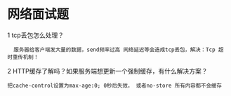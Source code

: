 # 网络面试题

 1  tcp丢包怎么处理？

      服务器给客户端发大量的数据，send频率过高 网络延迟等会造成tcp丢包，解决：Tcp 超时重传机制！

 2  HTTP缓存了解吗？如果服务端想更新一个强制缓存，有什么解决方案？

    把cache-control设置为max-age:0; 0秒后失效， 或者no-store 所有内容都不会缓存
